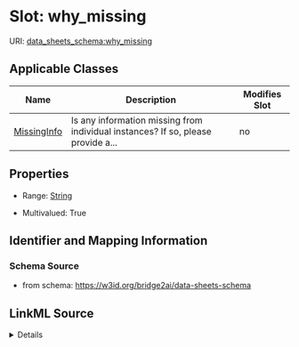 

# Slot: why_missing

URI: [data_sheets_schema:why_missing](https://w3id.org/bridge2ai/data-sheets-schema/why_missing)



<!-- no inheritance hierarchy -->





## Applicable Classes

| Name | Description | Modifies Slot |
| --- | --- | --- |
| [MissingInfo](MissingInfo.md) | Is any information missing from individual instances? If so, please provide a... |  no  |







## Properties

* Range: [String](String.md)

* Multivalued: True





## Identifier and Mapping Information







### Schema Source


* from schema: https://w3id.org/bridge2ai/data-sheets-schema




## LinkML Source

<details>
```yaml
name: why_missing
from_schema: https://w3id.org/bridge2ai/data-sheets-schema
rank: 1000
multivalued: true
alias: why_missing
owner: MissingInfo
domain_of:
- MissingInfo
range: string

```
</details>